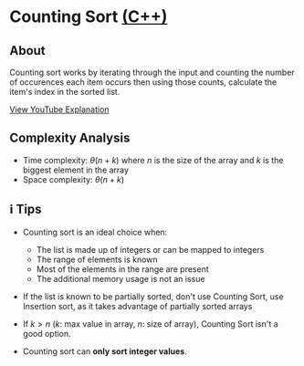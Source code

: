 # Counting Sort [(C++)](./counting-sort.cpp)

## About

Counting sort works by iterating through the input and counting the number of occurences each item occurs then using those counts, calculate the item's index in the sorted list.

[View YouTube Explanation](https://youtu.be/OKd534EWcdk)

## Complexity Analysis

-   Time complexity: $\theta(n + k)$ where $n$ is the size of the array and $k$ is the biggest element in the array
-   Space complexity: $\theta(n + k)$

## ℹ️ Tips

-   Counting sort is an ideal choice when:

    -   The list is made up of integers or can be mapped to integers
    -   The range of elements is known
    -   Most of the elements in the range are present
    -   The additional memory usage is not an issue

-   If the list is known to be partially sorted, don't use Counting Sort, use Insertion sort, as it takes advantage of partially sorted arrays

-   If $k > n$ ($k$: max value in array, $n$: size of array), Counting Sort isn't a good option.

- Counting sort can **only sort integer values**.
